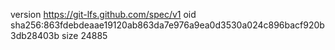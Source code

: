 version https://git-lfs.github.com/spec/v1
oid sha256:863fdebdeaae19120ab863da7e976a9ea0d3530a024c896bacf920b3db28403b
size 24885
